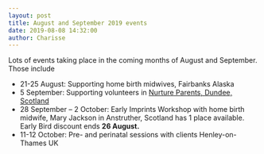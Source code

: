 ```yaml
---
layout: post
title: August and September 2019 events
date: 2019-08-08 14:32:00
author: Charisse
---
```


Lots of events taking place in the coming months of August and September.  Those include

  - 21-25 August: Supporting home birth midwives, Fairbanks Alaska
  - 5 September: Supporting volunteers in [Nurture Parents, Dundee, Scotland](https://www.nurtureparents.com/)
  - 28 September – 2 October: Early Imprints Workshop with home birth midwife, Mary Jackson in Anstruther, Scotland has 1 place available. Early Bird discount ends **26 August.**
  - 11-12 October:  Pre- and perinatal sessions with clients Henley-on-Thames UK